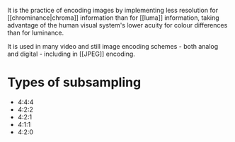 It is the practice of encoding images by implementing less resolution for [[chrominance|chroma]] information than for [[luma]] information, taking advantage of the human visual system's lower acuity for colour differences than for luminance.

It is used in many video and still image encoding schemes - both analog and digital - including in [[JPEG]] encoding.

# Types of subsampling
- 4:4:4
- 4:2:2
- 4:2:1
- 4:1:1
- 4:2:0